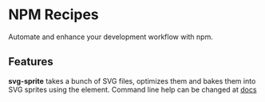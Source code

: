 # NPM Recipes

Automate and enhance your development workflow with npm.

## Features

**svg-sprite** takes a bunch of SVG files, optimizes them and bakes them into SVG sprites using the <symbol> element. Command line help can be changed at [docs](https://github.com/jkphl/svg-sprite/blob/master/docs/command-line.md)